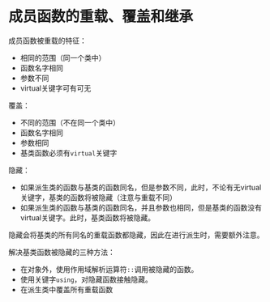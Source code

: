 # 成员函数的重载、覆盖和继承

成员函数被重载的特征：

- 相同的范围（同一个类中）
- 函数名字相同
- 参数不同
- virtual关键字可有可无

覆盖：

- 不同的范围（不在同一个类中）
- 函数名字相同
- 参数相同
- 基类函数必须有`virtual`关键字

隐藏：

- 如果派生类的函数与基类的函数同名，但是参数不同，此时，不论有无virtual关键字，基类的函数将被隐藏（注意与重载不同）
- 如果派生类的函数与基类的函数同名，并且参数也相同，但是基类的函数没有virtual关键字。此时，基类函数将被隐藏。

隐藏会将基类的所有同名的重载函数都隐藏，因此在进行派生时，需要额外注意。

解决基类函数被隐藏的三种方法：

- 在对象外，使用作用域解析运算符`::`调用被隐藏的函数。
- 使用关键字`using`，对隐藏函数接触隐藏。
- 在派生类中覆盖所有重载函数
